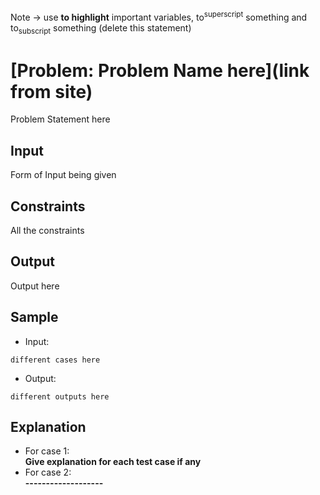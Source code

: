 Note -> use **to highlight** important variables, to<sup>superscript</sup> something and to<sub>subscript</sub> something (delete this statement)
# [Problem: Problem Name here](link from site)

Problem Statement here 

## Input

Form of Input being given 

## Constraints

All the constraints

## Output

Output here

## Sample

- Input:
```
different cases here
```

- Output:
```
different outputs here
```

## Explanation

- For case 1:<br> **Give explanation for each test case if any**
- For case 2:<br> **-------------------**

